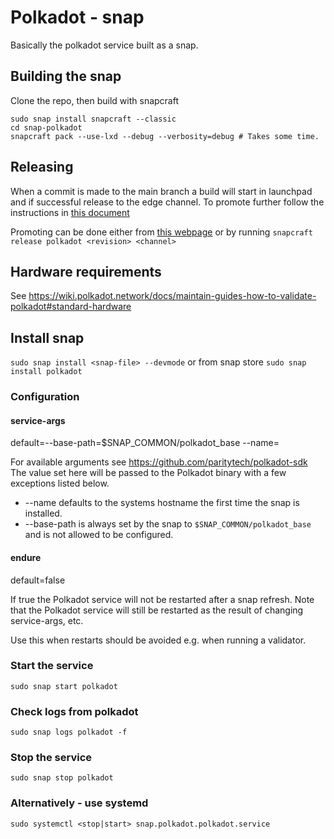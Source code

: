 # Polkadot - snap

Basically the polkadot service built as a snap.

## Building the snap

Clone the repo, then build with snapcraft

```
sudo snap install snapcraft --classic
cd snap-polkadot
snapcraft pack --use-lxd --debug --verbosity=debug # Takes some time.
```

## Releasing

When a commit is made to the main branch a build will start in launchpad and if successful release to the edge channel.
To promote further follow the instructions in [this document](TESTING.md)

Promoting can be done either from [this webpage](https://snapcraft.io/polkadot/publicise)
or by running
`snapcraft release polkadot <revision> <channel>`

## Hardware requirements

See https://wiki.polkadot.network/docs/maintain-guides-how-to-validate-polkadot#standard-hardware

## Install snap

`sudo snap install <snap-file> --devmode`
or from snap store
`sudo snap install polkadot`

### Configuration

#### service-args

default=--base-path=$SNAP_COMMON/polkadot_base --name=<hostname>

For available arguments see https://github.com/paritytech/polkadot-sdk
The value set here will be passed to the Polkadot binary with a few exceptions listed below. 
* --name defaults to the systems hostname the first time the snap is installed.
* --base-path is always set by the snap to `$SNAP_COMMON/polkadot_base` and is not allowed to be configured.

#### endure

default=false

If true the Polkadot service will not be restarted after a snap refresh.
Note that the Polkadot service will still be restarted as the result of changing service-args, etc.

Use this when restarts should be avoided e.g. when running a validator.

### Start the service

`sudo snap start polkadot`

### Check logs from polkadot

`sudo snap logs polkadot -f`

### Stop the service

`sudo snap stop polkadot`

### Alternatively - use systemd

`sudo systemctl <stop|start> snap.polkadot.polkadot.service`

